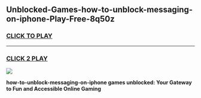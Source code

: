 
## Unblocked-Games-how-to-unblock-messaging-on-iphone-Play-Free-8q50z
<h3>
<a href="https://premium76.site?title=how-to-unblock-messaging-on-iphone&ref=23A">CLICK TO PLAY</a></h3>
<hr>

<h3>
<a href="https://premium76.site?title=how-to-unblock-messaging-on-iphone&ref=23A">CLICK 2 PLAY</a>
  
</h3>

<a href="https://premium76.site?title=how-to-unblock-messaging-on-iphone&ref=23A"><img src="https://clearcache.store/games.png"></a>


**how-to-unblock-messaging-on-iphone games unblocked: Your Gateway to Fun and Accessible Online Gaming**

